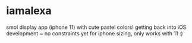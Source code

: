 # iamalexa
smol display app (iphone 11)
with cute pastel colors!
getting back into iOS development ~ no constraints yet for iphone sizing, only works with 11 :)
